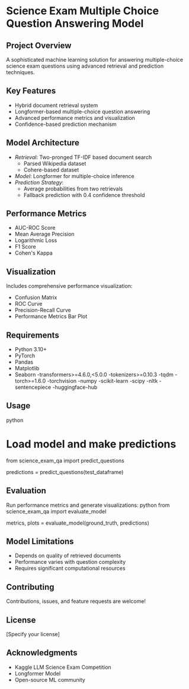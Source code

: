 # Science Exam Multiple Choice Question Answering Model

## Project Overview
A sophisticated machine learning solution for answering multiple-choice science exam questions using advanced retrieval and prediction techniques.

## Key Features
- Hybrid document retrieval system
- Longformer-based multiple-choice question answering
- Advanced performance metrics and visualization
- Confidence-based prediction mechanism

## Model Architecture
- *Retrieval*: Two-pronged TF-IDF based document search
  - Parsed Wikipedia dataset
  - Cohere-based dataset
- *Model*: Longformer for multiple-choice inference
- *Prediction Strategy*: 
  - Average probabilities from two retrievals
  - Fallback prediction with 0.4 confidence threshold

## Performance Metrics
- AUC-ROC Score
- Mean Average Precision
- Logarithmic Loss
- F1 Score
- Cohen's Kappa

## Visualization
Includes comprehensive performance visualization:
- Confusion Matrix
- ROC Curve
- Precision-Recall Curve
- Performance Metrics Bar Plot

## Requirements
- Python 3.10+
- PyTorch
- Pandas
- Matplotlib
- Seaborn
-transformers>=4.6.0,<5.0.0
-tokenizers>=0.10.3
-tqdm
-torch>=1.6.0
-torchvision
-numpy
-scikit-learn
-scipy
-nltk
-sentencepiece
-huggingface-hub



## Usage
python
# Load model and make predictions
from science_exam_qa import predict_questions

predictions = predict_questions(test_dataframe)


## Evaluation
Run performance metrics and generate visualizations:
python
from science_exam_qa import evaluate_model

metrics, plots = evaluate_model(ground_truth, predictions)


## Model Limitations
- Depends on quality of retrieved documents
- Performance varies with question complexity
- Requires significant computational resources

## Contributing
Contributions, issues, and feature requests are welcome!

## License
[Specify your license]

## Acknowledgments
- Kaggle LLM Science Exam Competition
- Longformer Model
- Open-source ML community
